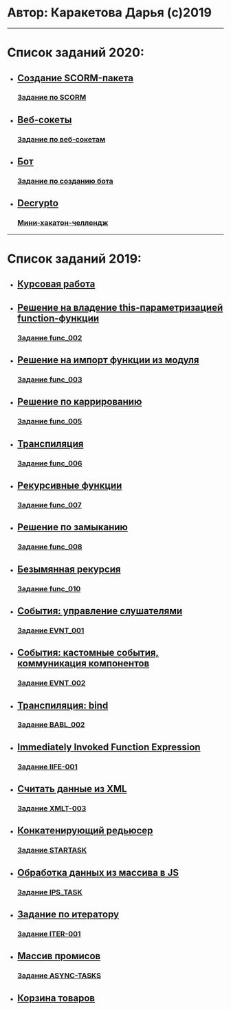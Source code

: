 # Автор: Каракетова Дарья (с)2019
---
# Список заданий 2020:
* ## [Создание SCORM-пакета](https://github.com/shuniada/ifmo-2019/tree/master/SCORM-%D0%BF%D0%B0%D0%BA%D0%B5%D1%82)
  ### [Задание по SCORM](https://kodaktor.ru/g/scorm)
* ## [Веб-сокеты](http://kodaktor.ru/g/ws_c89c5)
  ### [Задание по веб-сокетам](https://kodaktor.ru/g/websockets_lab)
* ## [Бот](https://kodaktor.ru/g/daace7b)
  ### [Задание по созданию бота](https://kodaktor.ru/g/bots)
* ## [Decrypto](https://kodaktor.ru/g/daace7b)
  ### [Мини-хакатон-челлендж](https://kodaktor.ru/g/public09092019)
---
# Список заданий 2019:
* ## [Курсовая работа](Darya_K_Kursach.docx)
* ## [Решение на владение this-параметризацией function-функции](https://kodaktor.ru/func_c0711)
  ### [Задание func_002](https://kodaktor.ru/func_002)
* ## [Решение на импорт функции из модуля](https://kodaktor.ru/func_7c2a1)
  ### [Задание func_003](https://kodaktor.ru/func_003)
* ## [Решение по каррированию](https://kodaktor.ru/func_3ac20)
  ### [Задание func_005](https://kodaktor.ru/func_005)
* ## [Транспиляция](https://kodaktor.ru/func_e6e77)
  ### [Задание func_006](https://kodaktor.ru/func_006)
* ## [Рекурсивные функции](https://kodaktor.ru/func_c62f6)
  ### [Задание func_007](https://kodaktor.ru/func_007)
* ## [Решение по замыканию](https://kodaktor.ru/func_08a2d)
  ### [Задание func_008](https://kodaktor.ru/func_008)
* ## [Безымянная рекурсия](https://kodaktor.ru/func_367c1)
  ### [Задание func_010](https://kodaktor.ru/func_010)
* ## [События: управление слушателями](https://kodaktor.ru/evnt_f1a31)
  ### [Задание EVNT_001](https://kodaktor.ru/evnt_001)
* ## [События: кастомные события, коммуникация компонентов](https://kodaktor.ru/custom_afbb7)
  ### [Задание EVNT_002](https://kodaktor.ru/evnt_002)
* ## [Транспиляция: bind](https://kodaktor.ru/bind02032018_9cb32)
  ### [Задание BABL_002](https://kodaktor.ru/babl_002)
* ## [Immediately Invoked Function Expression](https://kodaktor.ru/iife_e41cb)
  ### [Задание IIFE-001](https://kodaktor.ru/iife)
* ## [Считать данные из XML](https://kodaktor.ru/xmlt_c8420)
  ### [Задание XMLT-003](https://kodaktor.ru/xmlt_003)
* ## [Конкатенирующий редьюсер](https://kodaktor.ru/startask_63b3b)
  ### [Задание STARTASK](https://kodaktor.ru/startask)
* ## [Обработка данных из массива в JS](https://kodaktor.ru/ips_307bb)
  ### [Задание IPS_TASK](https://kodaktor.ru/g/ips_task)
* ## [Задание по итератору](https://kodaktor.ru/iter_5e8c4)
  ### [Задание ITER-001](https://kodaktor.ru/iter_001)
* ## [Массив промисов](https://kodaktor.ru/async_tasks_f1d96)
  ### [Задание ASYNC-TASKS](https://kodaktor.ru/async_tasks)
* ## [Корзина товаров](https://shuniada.github.io/ifmo-2019/index.html)
